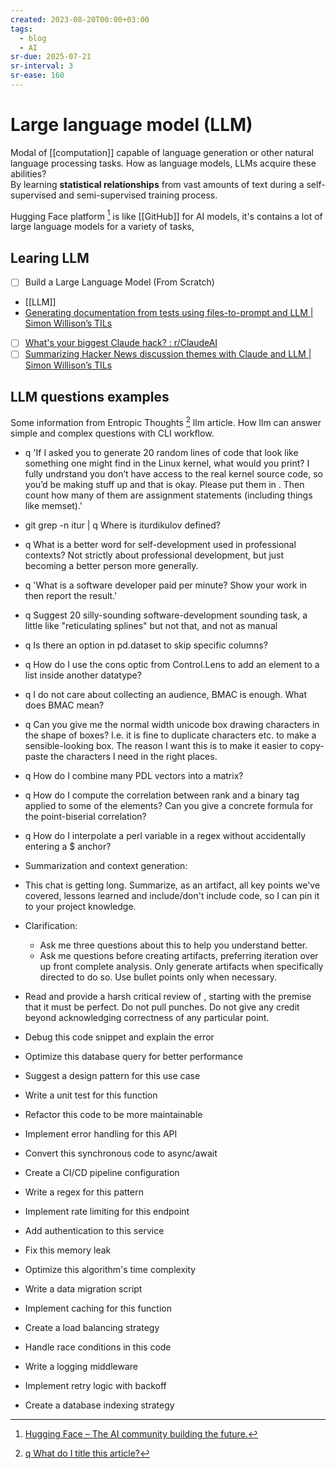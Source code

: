 ```yaml
---
created: 2023-08-20T00:00+03:00
tags:
  - blog
  - AI
sr-due: 2025-07-21
sr-interval: 3
sr-ease: 160
---
```


# Large language model (LLM)

Modal of [[computation]] capable of language generation or other natural
language processing tasks. How as language models, LLMs acquire these abilities?
<br class="f">
By learning **statistical relationships** from vast amounts of text during a
self-supervised and semi-supervised training process.

Hugging Face platform [^1] is like [[GitHub]] for AI models, it's contains a lot
of large language models for a variety of tasks,

## Learing LLM

- [ ] Build a Large Language Model (From Scratch)
- [[LLM]]
- [Generating documentation from tests using files-to-prompt and LLM | Simon Willison’s TILs](https://til.simonwillison.net/llms/docs-from-tests)
- [ ] [What's your biggest Claude hack? : r/ClaudeAI](https://www.reddit.com/r/ClaudeAI/comments/1gg7211/whats_your_biggest_claude_hack/?chainedPosts=t3_1b7wh1i)
- [ ] [Summarizing Hacker News discussion themes with Claude and LLM | Simon Willison’s TILs](https://til.simonwillison.net/llms/claude-hacker-news-themes)

## LLM questions examples

Some information from Entropic Thoughts [^2] llm article. How llm can answer
simple and complex questions with CLI workflow.

- q 'If I asked you to generate 20 random lines of code that look like
  something one might find in the Linux kernel, what would you print? I fully
  undrstand you don’t have access to the real kernel source code, so you’d be
  making stuff up and that is okay. Please put them in <scratchpad>. Then
  count how many of them are assignment statements (including things like
  memset).'
- git grep -n itur | q Where is iturdikulov defined?
- q What is a better word for self-development used in professional contexts? Not strictly about professional development, but just becoming a better person more generally.
- q 'What is a software developer paid per minute? Show your work in <scratchpad> then report the result.'
- q Suggest 20 silly-sounding software-development sounding task, a little like \"reticulating splines\" but not that, and not as manual
- q Is there an option in pd.dataset to skip specific columns?
- q How do I use the cons optic from Control.Lens to add an element to a list inside another datatype?
- q I do not care about collecting an audience, BMAC is enough. What does BMAC mean?
- q Can you give me the normal width unicode box drawing characters in the shape of boxes? I.e. it is fine to duplicate characters etc. to make a sensible-looking box. The reason I want this is to make it easier to copy-paste the characters I need in the right places.
- q How do I combine many PDL vectors into a matrix?
- q How do I compute the correlation between rank and a binary tag applied to some of the elements? Can you give a concrete formula for the point-biserial correlation?
- q How do I interpolate a perl variable in a regex without accidentally entering a $ anchor?

- Summarization and context generation:
 - This chat is getting long. Summarize, as an artifact, all key points we've covered, lessons learned and include/don't include code, so I can pin it to your project knowledge.
- Clarification:
  - Ask me three questions about this to help you understand better.
  - Ask me questions before creating artifacts, preferring iteration over up front complete analysis. Only generate artifacts when specifically directed to do so. Use bullet points only when necessary.
- Read and provide a harsh critical review of <attachment or appended text>, starting with the premise that it must be perfect. Do not pull punches. Do not give any credit beyond acknowledging correctness of any particular point.

- Debug this code snippet and explain the error
- Optimize this database query for better performance
- Suggest a design pattern for this use case
- Write a unit test for this function
- Refactor this code to be more maintainable
- Implement error handling for this API
- Convert this synchronous code to async/await
- Create a CI/CD pipeline configuration
- Write a regex for this pattern
- Implement rate limiting for this endpoint
- Add authentication to this service
- Fix this memory leak
- Optimize this algorithm's time complexity
- Write a data migration script
- Implement caching for this function
- Create a load balancing strategy
- Handle race conditions in this code
- Write a logging middleware
- Implement retry logic with backoff
- Create a database indexing strategy

[^1]: [Hugging Face – The AI community building the future.](https://huggingface.co/)
[^2]: [q What do I title this article?](https://entropicthoughts.com/q)
